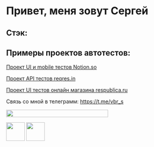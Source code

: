 # Привет, меня зовут Сергей

## Стэк:

## Примеры проектов автотестов:
[Проект UI и mobile тестов Notion.so](https://github.com/vinterbris/notion-project)

[Проект API тестов reqres.in](https://github.com/vinterbris/reqres-project)

[Проект UI тестов онлайн магазина respublica.ru](https://github.com/vinterbris/respublica-project)

<!--
[Домашние задания для CS50 Python 2023](https://github.com/me50/vinterbris)

[Домашние задания для CS50 2017](https://github.com/vinterbris/Dessumiis)
-->

Связь со мной в телеграмм: https://t.me/vbr_s

<img width="275" height="20" src="https://www.codewars.com/users/vinterbris/badges/small"/>

<img height="50" src="https://github.com/vinterbris/vinterbris/assets/21102027/8e5258ef-b5f1-4e56-9cea-aba1f20a1983"/> <img height="50" src="https://upload.wikimedia.org/wikipedia/commons/thumb/0/09/ThinkPad_Logo.svg/512px-ThinkPad_Logo.svg.png"/>


<!--
**vinterbris/vinterbris** is a ✨ _special_ ✨ repository because its `README.md` (this file) appears on your GitHub profile.

Here are some ideas to get you started:

- 🔭 I’m currently working on ...
- 🌱 I’m currently learning ...
- 👯 I’m looking to collaborate on ...
- 🤔 I’m looking for help with ...
- 💬 Ask me about ...
- 📫 How to reach me: ...
- 😄 Pronouns: ...
- ⚡ Fun fact: ...
-->
